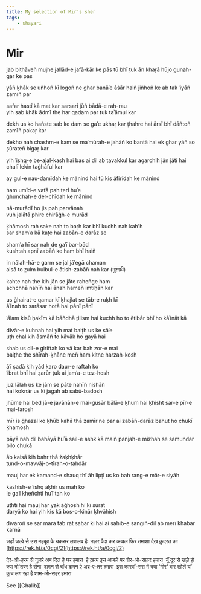 ```yaml
---
title: My selection of Mir's sher
tags:
    - shayari
---
```


# Mir

jab biṭhāveñ mujhe jallād-e jafā-kār ke pās
tū bhī ṭuk ān khaṛā hūjo gunah-gār ke pās

yāñ ḳhāk se uñhoñ kī logoñ ne ghar banāʾe
āṡār haiñ jiñhoñ ke ab tak ʿiyāñ zamīñ par

safar hastī kā mat kar sarsarī jūñ bādā-e rah-rau  
yih sab ḳhāk ādmī the har qadam par ṭuk taʾāmul kar

dekh us ko hañste sab ke dam se gaʾe ukhaṛ kar
ṭhahre hai ārsī bhī dāñtoñ zamīñ pakaṛ kar

dekho nah chashm-e kam se maʿmūrah-e jahāñ ko
bantā hai ek ghar yāñ so ṣūrateñ bigaṛ kar

yih ʿishq-e be-ajal-kash hai bas ai dil ab tavakkul kar
agarchih jān jātī hai chalī lekin taġhāful kar

ay gul-e nau-damīdah ke mānind
hai tū kis āfirīdah ke mānind

ham umīd-e vafā pah terī huʾe  
ġhunchah-e der-chīdah ke mānind

nā-murādī ho jis pah parvānah  
vuh jalātā phire chirāġh-e murād

ḳhāmosh rah sake nah to baṛh kar bhī kuchh nah kah'h  
sar shamʿa kā kaṭe hai zabān-e darāz se

shamʿa hī sar nah de gaʾī bar-bād  
kushtah apnī zabāñ ke ham bhī haiñ

in nālah-hā-e garm se jal jāʾegā chaman  
aisā to z̤ulm bulbul-e ātish-zabāñ nah kar (मुशफ़ी)

kahte nah the kih jān se jāte raheñge ham  
achchhā nahīñ hai ānah hameñ imtiḥān kar

us ġhairat-e qamar kī ḳhajlat se tāb-e ruḳh kī  
āʾīnah to sarāsar hotā hai pānī pānī

ʿālam kisū ḥakīm kā bāñdhā t̤ilism hai
kuchh ho to ětibār bhī ho kāʾināt kā

dīvār-e kuhnah hai yih mat baiṭh us ke sāʾe  
uṭh chal kih āsmāñ to kāvāk ho gayā hai

shab us dil-e giriftah ko vā kar bah zor-e mai  
baiṭhe the shīrah-ḳhāne meñ ham kitne harzah-kosh

āʾī ṣadā kih yād karo daur-e raftah ko  
ʿibrat bhī hai ẓarūr ṭuk ai jamʿa-e tez-hosh

juz lālah us ke jām se pāte nahīñ nishāñ  
hai koknār us kī jagah ab sabū-badosh

jhūme hai bed jā-e javānān-e mai-gusār
bālā-e ḳhum hai ḳhisht sar-e pīr-e mai-farosh

mīr is ġhazal ko ḳhūb kahā thā ẓamīr ne
par ai zabāñ-darāz bahut ho chukī ḳhamosh

pāyā nah dil bahāyā huʾā sail-e ashk kā
maiñ panjah-e mizhah se samundar bilo chukā

āb kaisā kih baḥr thā żaḳhḳhār  
tund-o-mavvāj-o-tīrah-o-tahdār

mauj har ek kamand-e shauq thī āh
lipṭī us ko bah rang-e mār-e siyāh

kashish-e ʿishq āḳhir us mah ko  
le gaʾī kheñchtī huʾī tah ko
  
uṭhtī hai mauj har yak āġhosh hī kī ṣūrat  
daryā ko hai yih kis kā bos-o-kinār ḳhvāhish

dīvāroñ se sar mārā tab rāt saḥar kī hai
ai ṣaḥib-e sangīñ-dil ab merī ḳhabar karnā

जहाँ जल्वे से उस महबूब के यकसर लबालब है 
नज़र पैदा कर अव्वल फिर तमाशा देख क़ुदरत का [https://rek.ht/a/0cgj/2](https://rek.ht/a/0cgj/2)

दैर-ओ-हरम से गुज़रे अब दिल है घर हमारा 
है ख़त्म इस आबले पर सैर-ओ-सफ़र हमारा 
यूँ दूर से खड़े हो क्या मो'तबर है रोना 
दामन से बाँध दामन ऐ अब्र-ए-तर हमारा 
इस कारवाँ-सरा में क्या 'मीर' बार खोलें
याँ कूच लग रहा है शाम-ओ-सहर हमारा

See [[Ghalib]]
